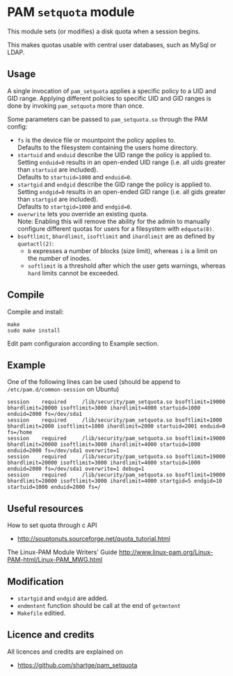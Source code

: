 PAM `setquota` module
=====================

This module sets (or modifies) a disk quota when a session begins.

This makes quotas usable with central user databases, such as MySql or LDAP.

Usage
-----
A single invocation of `pam_setquota` applies a specific policy to a UID and GID range.
Applying different policies to specific UID and GID ranges is done by invoking
`pam_setquota` more than once.

Some parameters can be passed to `pam_setquota.so` through the PAM config:
- `fs` is the device file or mountpoint the policy applies to.  
  Defaults to the filesystem containing the users home directory.
- `startuid` and `enduid` describe the UID range the policy is applied to.  
  Setting `enduid=0` results in an open-ended UID range (i.e. all uids greater
  than `startuid` are included).  
  Defaults to `startuid=1000` and `enduid=0`.
- `startgid` and `endgid` describe the GID range the policy is applied to.  
  Setting `endgid=0` results in an open-ended GID range (i.e. all gids greater
  than `startgid` are included).  
  Defaults to `startgid=1000` and `endgid=0`.
- `overwrite` lets you override an existing quota.  
  Note: Enabling this will remove the ability for the admin to manually configure
	different quotas for users for a filesystem with `edquota(8)`.
- `bsoftlimit`, `bhardlimit`, `isoftlimit` and `ihardlimit` are as defined by
  `quotactl(2)`:
  - `b` expresses a number of blocks (size limit), whereas
	`i` is a limit on the number of inodes.
  - `softlimit` is a threshold after which the user gets warnings,
	whereas `hard` limits cannot be exceeded.

Compile
-------
Compile and install:

	make
	sudo make install

Edit pam configuraion according to Example section.

Example
-------
One of the following lines can be used (should be append to `/etc/pam.d/common-session` on Ubuntu)

	session    required     /lib/security/pam_setquota.so bsoftlimit=19000 bhardlimit=20000 isoftlimit=3000 ihardlimit=4000 startuid=1000 enduid=2000 fs=/dev/sda1
	session    required     /lib/security/pam_setquota.so bsoftlimit=1000 bhardlimit=2000 isoftlimit=1000 ihardlimit=2000 startuid=2001 enduid=0 fs=/home
	session    required     /lib/security/pam_setquota.so bsoftlimit=19000 bhardlimit=20000 isoftlimit=3000 ihardlimit=4000 startuid=1000 enduid=2000 fs=/dev/sda1 overwrite=1
	session    required     /lib/security/pam_setquota.so bsoftlimit=19000 bhardlimit=20000 isoftlimit=3000 ihardlimit=4000 startuid=1000 enduid=2000 fs=/dev/sda1 overwrite=1 debug=1
	session    required     /lib/security/pam_setquota.so bsoftlimit=19000 bhardlimit=20000 isoftlimit=3000 ihardlimit=4000 startgid=5 endgid=10 startuid=1000 enduid=2000 fs=/

Useful resources
-------------------
How to set quota through c API
- http://souptonuts.sourceforge.net/quota_tutorial.html

The Linux-PAM Module Writers' Guide
http://www.linux-pam.org/Linux-PAM-html/Linux-PAM_MWG.html

Modification
-------------------
- `startgid` and `endgid` are added.
- `endmntent` function should be call at the end of `getmntent`
- `Makefile` editied.

Licence and credits
-------------------
All licences and credits are explained on
- https://github.com/shartge/pam_setquota

